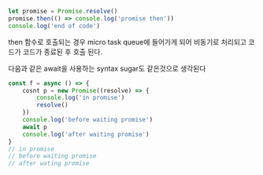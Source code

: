 ```js
let promise = Promise.resolve()
promise.then(() => console.log('promise then'))
console.log('end of code')
```

then 함수로 호출되는 경우 micro task queue에 들어가게 되어 비동기로 처리되고 코드가 코드가 종료된 후 호출 된다.

다음과 같은 await을 사용하는 syntax sugar도 같은것으로 생각된다
```js
const f = async () => {
	cosnt p = new Promise((resolve) => {
		console.log('in promise')
		resolve()
	})
	console.log('before waiting promise')
	await p
	console.log('after waiting promise')
}
// in promise
// before waiting promise
// after wating promise
```